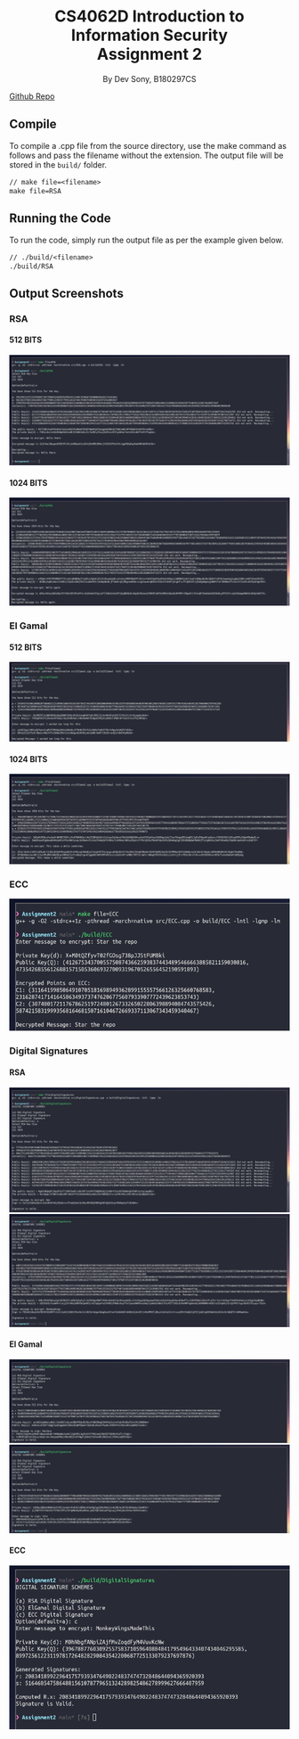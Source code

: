 <h1>
    <center>CS4062D Introduction to Information Security</center>
    <center>Assignment 2</center>
</h1>
<p><center>By Dev Sony, B180297CS</center></p>

[Github Repo](https://github.com/HotMonkeyWings/Discriminant-Function)

## Compile

To compile a .cpp file from the source directory, use the make command as follows
and pass the filename without the extension. The output file will be stored in the
`build/` folder.

```
// make file=<filename>
make file=RSA
```

## Running the Code

To run the code, simply run the output file as per the example given below.

```
// ./build/<filename>
./build/RSA
```

## Output Screenshots

### RSA
#### 512 BITS
![RSA512](/screenshots/RSA512.png)
#### 1024 BITS
![RSA512](/screenshots/RSA1024.png)

### El Gamal
#### 512 BITS
![ElGamal512](/screenshots/ElGamal512.png)
#### 1024 BITS
![ElGamal1024](/screenshots/ElGamal1024.png)

### ECC
![ECC](/screenshots/ECC.png)

### Digital Signatures
#### RSA
![RSA512](/screenshots/DS_RSA512.png)
![RSA1024](/screenshots/DS_RSA1024.png)
#### El Gamal
![ElGamal512](/screenshots/DS_ElGamal512.png)
![ElGamal1024](/screenshots/DS_ElGamal1024.png)
#### ECC
![ECC](/screenshots/DS_ECC.png)